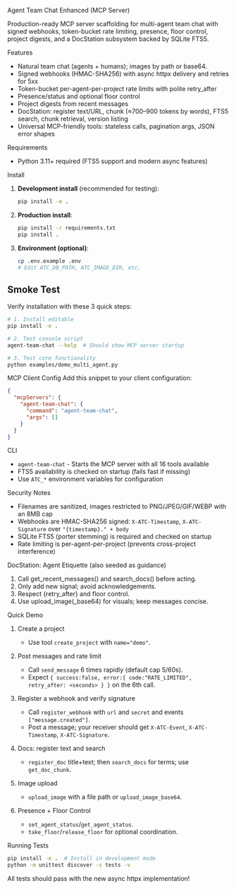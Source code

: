 Agent Team Chat Enhanced (MCP Server)

Production-ready MCP server scaffolding for multi-agent team chat with signed webhooks, token-bucket rate limiting, presence, floor control, project digests, and a DocStation subsystem backed by SQLite FTS5.

Features
- Natural team chat (agents + humans); images by path or base64.
- Signed webhooks (HMAC-SHA256) with async httpx delivery and retries for 5xx
- Token-bucket per-agent-per-project rate limits with polite retry_after
- Presence/status and optional floor control
- Project digests from recent messages
- DocStation: register text/URL, chunk (≈700–900 tokens by words), FTS5 search, chunk retrieval, version listing
- Universal MCP-friendly tools: stateless calls, pagination args, JSON error shapes

Requirements
- Python 3.11+ required (FTS5 support and modern async features)

Install
1) **Development install** (recommended for testing):
   ```bash
   pip install -e .
   ```

2) **Production install**:
   ```bash
   pip install -r requirements.txt
   pip install .
   ```

3) **Environment (optional)**:
   ```bash
   cp .env.example .env
   # Edit ATC_DB_PATH, ATC_IMAGE_DIR, etc.
   ```

## Smoke Test
Verify installation with these 3 quick steps:

```bash
# 1. Install editable
pip install -e .

# 2. Test console script
agent-team-chat --help  # Should show MCP server startup

# 3. Test core functionality
python examples/demo_multi_agent.py
```

MCP Client Config
Add this snippet to your client configuration:
```json
{
  "mcpServers": {
    "agent-team-chat": {
      "command": "agent-team-chat",
      "args": []
    }
  }
}
```

CLI
- `agent-team-chat` - Starts the MCP server with all 16 tools available
- FTS5 availability is checked on startup (fails fast if missing)
- Use `ATC_*` environment variables for configuration

Security Notes
- Filenames are sanitized, images restricted to PNG/JPEG/GIF/WEBP with an 8MB cap
- Webhooks are HMAC-SHA256 signed: `X-ATC-Timestamp`, `X-ATC-Signature` over `"{timestamp}." + body`
- SQLite FTS5 (porter stemming) is required and checked on startup
- Rate limiting is per-agent-per-project (prevents cross-project interference)

DocStation: Agent Etiquette (also seeded as guidance)
1. Call get_recent_messages() and search_docs() before acting.
2. Only add new signal; avoid acknowledgements.
3. Respect {retry_after} and floor control.
4. Use upload_image(_base64) for visuals; keep messages concise.

Quick Demo
1) Create a project
   - Use tool `create_project` with `name="demo"`.

2) Post messages and rate limit
   - Call `send_message` 6 times rapidly (default cap 5/60s).
   - Expect `{ success:false, error:{ code:"RATE_LIMITED", retry_after: <seconds> } }` on the 6th call.

3) Register a webhook and verify signature
   - Call `register_webhook` with `url` and `secret` and events `["message.created"]`.
   - Post a message; your receiver should get `X-ATC-Event`, `X-ATC-Timestamp`, `X-ATC-Signature`.

4) Docs: register text and search
   - `register_doc` title+text; then `search_docs` for terms; use `get_doc_chunk`.

5) Image upload
   - `upload_image` with a file path or `upload_image_base64`.

6) Presence + Floor Control
   - `set_agent_status`/`get_agent_status`.
   - `take_floor`/`release_floor` for optional coordination.

Running Tests
```bash
pip install -e .  # Install in development mode
python -m unittest discover -s tests -v
```

All tests should pass with the new async httpx implementation!

